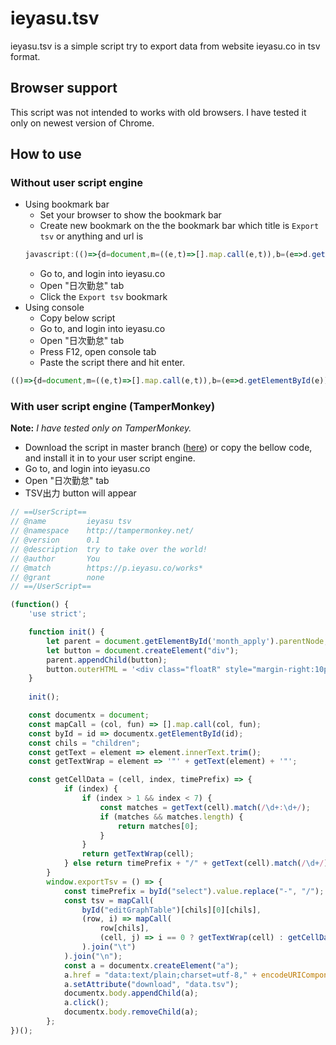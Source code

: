 # ieyasu.tsv

ieyasu.tsv is a simple script try to export data from website ieyasu.co in tsv format.

## Browser support

This script was not intended to works with old browsers.
I have tested it only on newest version of Chrome.

## How to use

### Without user script engine

* Using bookmark bar
  + Set your browser to show the bookmark bar
  + Create new bookmark on the the bookmark bar which title is `Export tsv` or anything and url is 
  ```javascript
  javascript:(()=>{d=document,m=((e,t)=>[].map.call(e,t)),b=(e=>d.getElementById(e)),c="children",t=(e=>e.innerText.trim()),w=(e=>'"'+t(e)+'"'),g=((e,a,d)=>a?a>1&&a<7&&(r=t(e).match(/\d+:\d+/),r&&r.length)?r[0]:w(e):d+"/"+t(e).match(/\d+/)[0]),h=b("select").value.replace("-","/"),r=m(b("editGraphTable")[c][0][c],(e,t)=>m(e[c],(e,a)=>0==t?w(e):g(e,a,h)).join("\t")).join("\n"),a=d.createElement("a"),a.href="data:text/plain;charset=utf-8,"+encodeURIComponent(r),a.setAttribute("download","data.tsv"),d.body.appendChild(a),a.click(),d.body.removeChild(a);})();
  ```
  + Go to, and login into ieyasu.co
  + Open "日次勤怠" tab
  + Click the `Export tsv` bookmark
* Using console
  + Copy below script
  + Go to, and login into ieyasu.co
  + Open "日次勤怠" tab
  + Press F12, open console tab
  + Paste the script there and hit enter.
  
```javascript
(()=>{d=document,m=((e,t)=>[].map.call(e,t)),b=(e=>d.getElementById(e)),c="children",t=(e=>e.innerText.trim()),w=(e=>'"'+t(e)+'"'),g=((e,a,d)=>a?a>1&&a<7&&(r=t(e).match(/\d+:\d+/),r&&r.length)?r[0]:w(e):d+"/"+t(e).match(/\d+/)[0]),h=b("select").value.replace("-","/"),r=m(b("editGraphTable")[c][0][c],(e,t)=>m(e[c],(e,a)=>0==t?w(e):g(e,a,h)).join("\t")).join("\n"),a=d.createElement("a"),a.href="data:text/plain;charset=utf-8,"+encodeURIComponent(r),a.setAttribute("download","data.tsv"),d.body.appendChild(a),a.click(),d.body.removeChild(a);})();
```

### With user script engine (TamperMonkey)

**Note:** *I have tested only on TamperMonkey.*

* Download the script in master branch  ([here](https://github.com/DiepEsc/ieyasu.tsv/raw/master/ieyasu.tsv.user.js)) or copy the bellow code, and install it in to your user script engine.
* Go to, and login into ieyasu.co
* Open "日次勤怠" tab
* TSV出力 button will appear

```javascript
// ==UserScript==
// @name         ieyasu tsv
// @namespace    http://tampermonkey.net/
// @version      0.1
// @description  try to take over the world!
// @author       You
// @match        https://p.ieyasu.co/works*
// @grant        none
// ==/UserScript==

(function() {
    'use strict';

    function init() {
        let parent = document.getElementById('month_apply').parentNode;
        let button = document.createElement("div");
        parent.appendChild(button);
        button.outerHTML = '<div class="floatR" style="margin-right:10px;"><a class="btn" onclick="window.exportTsv()">TSV出力</a></div>';
    }
    
    init();

    const documentx = document;
    const mapCall = (col, fun) => [].map.call(col, fun);
    const byId = id => documentx.getElementById(id);
    const chils = "children";
    const getText = element => element.innerText.trim();
    const getTextWrap = element => '"' + getText(element) + '"';

    const getCellData = (cell, index, timePrefix) => {
            if (index) {
                if (index > 1 && index < 7) {
                    const matches = getText(cell).match(/\d+:\d+/);
                    if (matches && matches.length) {
                        return matches[0];
                    }
                }
                return getTextWrap(cell);
            } else return timePrefix + "/" + getText(cell).match(/\d+/)[0];
        }
        window.exportTsv = () => {
            const timePrefix = byId("select").value.replace("-", "/");
            const tsv = mapCall(
                byId("editGraphTable")[chils][0][chils],
                (row, i) => mapCall(
                    row[chils],
                    (cell, j) => i == 0 ? getTextWrap(cell) : getCellData(cell, j, timePrefix)
                ).join("\t")
            ).join("\n");
            const a = documentx.createElement("a");
            a.href = "data:text/plain;charset=utf-8," + encodeURIComponent(tsv);
            a.setAttribute("download", "data.tsv");
            documentx.body.appendChild(a);
            a.click();
            documentx.body.removeChild(a);
        };
})();
```
